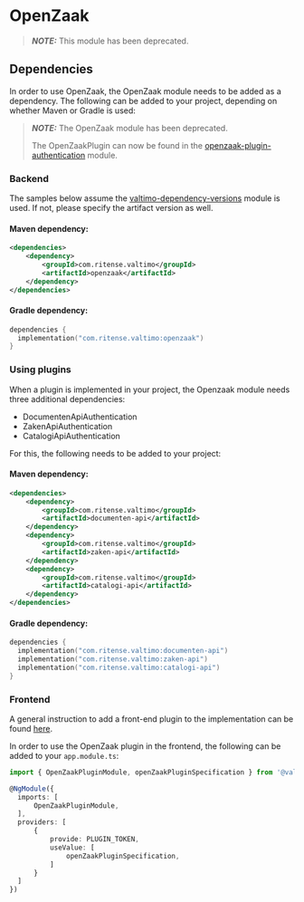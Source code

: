 # OpenZaak

> _**NOTE:**_ This module has been deprecated.

## Dependencies

In order to use OpenZaak, the OpenZaak module needs to be added as a dependency. The following can be added to your project, depending on whether Maven or Gradle is used:

> _**NOTE:**_ The OpenZaak module has been deprecated.
>
> The OpenZaakPlugin can now be found in the [openzaak-plugin-authentication](openzaak-plugin-authentication.md) module.

### Backend

The samples below assume the [valtimo-dependency-versions](../core/valtimo-dependency-versions.md) module is used. If not, please specify the artifact version as well.

#### Maven dependency:

```xml
<dependencies>
    <dependency>
        <groupId>com.ritense.valtimo</groupId>
        <artifactId>openzaak</artifactId>
    </dependency>
</dependencies>
```

#### Gradle dependency:

```kotlin
dependencies {
  implementation("com.ritense.valtimo:openzaak")
}
```

### Using plugins

When a plugin is implemented in your project, the Openzaak module needs three additional dependencies:

* DocumentenApiAuthentication
* ZakenApiAuthentication
* CatalogiApiAuthentication

For this, the following needs to be added to your project:

#### Maven dependency:

```xml
<dependencies>
    <dependency>
        <groupId>com.ritense.valtimo</groupId>
        <artifactId>documenten-api</artifactId>
    </dependency>
    <dependency>
        <groupId>com.ritense.valtimo</groupId>
        <artifactId>zaken-api</artifactId>
    </dependency>
    <dependency>
        <groupId>com.ritense.valtimo</groupId>
        <artifactId>catalogi-api</artifactId>
    </dependency>
</dependencies>
```

#### Gradle dependency:

```kotlin
dependencies {
  implementation("com.ritense.valtimo:documenten-api")
  implementation("com.ritense.valtimo:zaken-api")
  implementation("com.ritense.valtimo:catalogi-api")
}
```

### Frontend

A general instruction to add a front-end plugin to the implementation can be found [here](../core/plugin.md#adding-a-front-end-plugin-to-the-implementation).

In order to use the OpenZaak plugin in the frontend, the following can be added to your `app.module.ts`:

```typescript
import { OpenZaakPluginModule, openZaakPluginSpecification } from '@valtimo/plugin';

@NgModule({
  imports: [
      OpenZaakPluginModule,
  ],
  providers: [
      {
          provide: PLUGIN_TOKEN,
          useValue: [
              openZaakPluginSpecification,
          ]
      }
  ]
})
```
